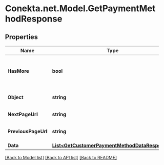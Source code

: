 # Conekta.net.Model.GetPaymentMethodResponse

## Properties

Name | Type | Description | Notes
------------ | ------------- | ------------- | -------------
**HasMore** | **bool** | Indicates if there are more pages to be requested | 
**Object** | **string** | Object type, in this case is list | 
**NextPageUrl** | **string** | URL of the next page. | [optional] 
**PreviousPageUrl** | **string** | Url of the previous page. | [optional] 
**Data** | [**List&lt;GetCustomerPaymentMethodDataResponse&gt;**](GetCustomerPaymentMethodDataResponse.md) |  | [optional] 

[[Back to Model list]](../README.md#documentation-for-models) [[Back to API list]](../README.md#documentation-for-api-endpoints) [[Back to README]](../README.md)

